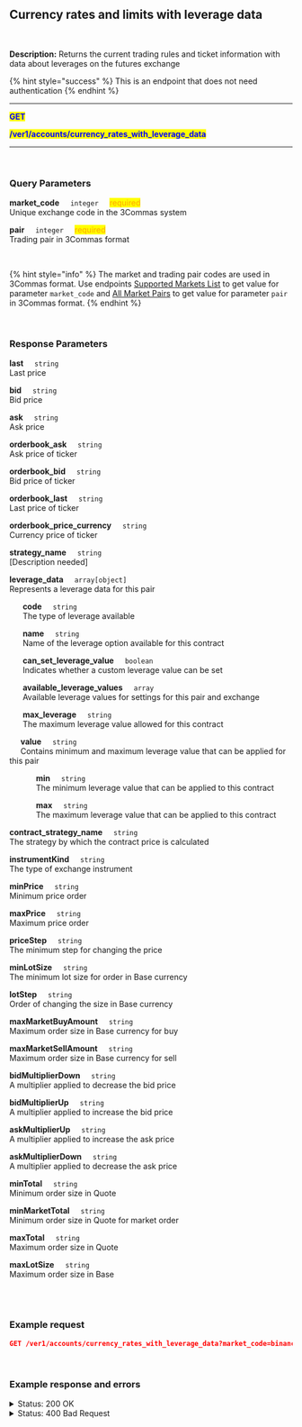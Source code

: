 ## Currency rates and limits with leverage data<br>
<br>

**Description:** Returns the current trading rules and ticket information with data about leverages on the futures exchange<br>

{% hint style="success" %}
This is an endpoint that does not need authentication
{% endhint %}
<br>

-------- 

<mark style="color:blue"> <strong>GET</strong>

<mark style="color:blue"><strong>/ver1/accounts/currency_rates_with_leverage_data</strong>

-------- 
<br>

### Query Parameters<br>
<p>
   <strong>market_code</strong>&nbsp;&nbsp;&nbsp;&nbsp;&nbsp;<code>integer</code>&nbsp;&nbsp;&nbsp;&nbsp;&nbsp;<mark style="color:orange">required</mark><br>
   Unique exchange code in the 3Commas system
</p>
<p>
   <strong>pair</strong>&nbsp;&nbsp;&nbsp;&nbsp;&nbsp;<code>integer</code>&nbsp;&nbsp;&nbsp;&nbsp;&nbsp;<mark style="color:orange">required</mark><br>
   Trading pair in 3Commas format
</p>
<br>

{% hint style="info" %}
The market and trading pair codes are used in 3Commas format. Use endpoints [Supported Markets List](/docs/Market%20data/Supported%20markets%20list.md) to get value for parameter <code>market_code</code> and [All Market Pairs](/docs/Market%20data/All%20market%20pairs.md) to get value for parameter <code>pair</code> in 3Commas format.
{% endhint %}

<br>

### Response Parameters<br>
<p>
   <strong>last</strong>&nbsp;&nbsp;&nbsp;&nbsp;&nbsp;<code>string</code><br>
   Last price
</p>
<p>
   <strong>bid</strong>&nbsp;&nbsp;&nbsp;&nbsp;&nbsp;<code>string</code><br>
   Bid price
</p>
<p>
   <strong>ask</strong>&nbsp;&nbsp;&nbsp;&nbsp;&nbsp;<code>string</code><br>
   Ask price
</p>
<p>
   <strong>orderbook_ask</strong>&nbsp;&nbsp;&nbsp;&nbsp;&nbsp;<code>string</code><br>
   Ask price of ticker
</p>
<p>
   <strong>orderbook_bid</strong>&nbsp;&nbsp;&nbsp;&nbsp;&nbsp;<code>string</code><br>
   Bid price of ticker
</p>
<p>
   <strong>orderbook_last</strong>&nbsp;&nbsp;&nbsp;&nbsp;&nbsp;<code>string</code><br>
   Last price of ticker
</p>
<p>
   <strong>orderbook_price_currency</strong>&nbsp;&nbsp;&nbsp;&nbsp;&nbsp;<code>string</code><br>
   Currency price of ticker
</p>
<p>
   <strong>strategy_name</strong>&nbsp;&nbsp;&nbsp;&nbsp;&nbsp;<code>string</code><br>
   [Description needed]
</p>
<p>
   <strong>leverage_data</strong>&nbsp;&nbsp;&nbsp;&nbsp;&nbsp;<code>array[object]</code><br>
   Represents a leverage data for this pair
</p>
<p>
   &nbsp;&nbsp;&nbsp;&nbsp;&nbsp;&nbsp;<strong>code</strong>&nbsp;&nbsp;&nbsp;&nbsp;&nbsp;<code>string</code><br>
   &nbsp;&nbsp;&nbsp;&nbsp;&nbsp;&nbsp;The type of leverage available
</p>
<p>
   &nbsp;&nbsp;&nbsp;&nbsp;&nbsp;&nbsp;<strong>name</strong>&nbsp;&nbsp;&nbsp;&nbsp;&nbsp;<code>string</code><br>
   &nbsp;&nbsp;&nbsp;&nbsp;&nbsp;&nbsp;Name of the leverage option available for this contract
</p>
<p>
   &nbsp;&nbsp;&nbsp;&nbsp;&nbsp;&nbsp;<strong>can_set_leverage_value</strong>&nbsp;&nbsp;&nbsp;&nbsp;&nbsp;<code>boolean</code><br>
   &nbsp;&nbsp;&nbsp;&nbsp;&nbsp;&nbsp;Indicates whether a custom leverage value can be set
</p>
<p>
   &nbsp;&nbsp;&nbsp;&nbsp;&nbsp;&nbsp;<strong>available_leverage_values</strong>&nbsp;&nbsp;&nbsp;&nbsp;&nbsp;<code>array</code><br>
   &nbsp;&nbsp;&nbsp;&nbsp;&nbsp;&nbsp;Available leverage values for settings for this pair and exchange
</p>
<p>
   &nbsp;&nbsp;&nbsp;&nbsp;&nbsp;&nbsp;<strong>max_leverage</strong>&nbsp;&nbsp;&nbsp;&nbsp;&nbsp;<code>string</code><br>
   &nbsp;&nbsp;&nbsp;&nbsp;&nbsp;&nbsp;The maximum leverage value allowed for this contract
</p>
<p>
   &nbsp;&nbsp;&nbsp;&nbsp;&nbsp;<strong>value</strong>&nbsp;&nbsp;&nbsp;&nbsp;&nbsp;<code>string</code><br>
   &nbsp;&nbsp;&nbsp;&nbsp;&nbsp;Contains minimum and maximum leverage value that can be applied for this pair
</p>
<p>
   &nbsp;&nbsp;&nbsp;&nbsp;&nbsp;&nbsp;&nbsp;&nbsp;&nbsp;&nbsp;&nbsp;&nbsp;<strong>min</strong>&nbsp;&nbsp;&nbsp;&nbsp;&nbsp;<code>string</code><br>
   &nbsp;&nbsp;&nbsp;&nbsp;&nbsp;&nbsp;&nbsp;&nbsp;&nbsp;&nbsp;&nbsp;&nbsp;The minimum leverage value that can be applied to this contract
</p>
<p>
   &nbsp;&nbsp;&nbsp;&nbsp;&nbsp;&nbsp;&nbsp;&nbsp;&nbsp;&nbsp;&nbsp;&nbsp;<strong>max</strong>&nbsp;&nbsp;&nbsp;&nbsp;&nbsp;<code>string</code><br>
   &nbsp;&nbsp;&nbsp;&nbsp;&nbsp;&nbsp;&nbsp;&nbsp;&nbsp;&nbsp;&nbsp;&nbsp;The maximum leverage value that can be applied to this contract
</p>
<p>
   <strong>contract_strategy_name</strong>&nbsp;&nbsp;&nbsp;&nbsp;&nbsp;<code>string</code><br>
   The strategy by which the contract price is calculated
</p>
<p>
   <strong>instrumentKind</strong>&nbsp;&nbsp;&nbsp;&nbsp;&nbsp;<code>string</code><br>
   The type of exchange instrument
</p>
<p>
   <strong>minPrice</strong>&nbsp;&nbsp;&nbsp;&nbsp;&nbsp;<code>string</code><br>
   Minimum price order
</p>
<p>
   <strong>maxPrice</strong>&nbsp;&nbsp;&nbsp;&nbsp;&nbsp;<code>string</code><br>
   Maximum price order
</p>
<p>
   <strong>priceStep</strong>&nbsp;&nbsp;&nbsp;&nbsp;&nbsp;<code>string</code><br>
   The minimum step for changing the price
</p>
<p>
   <strong>minLotSize</strong>&nbsp;&nbsp;&nbsp;&nbsp;&nbsp;<code>string</code><br>
   The minimum lot size for order in Base currency
</p>
<p>
   <strong>lotStep</strong>&nbsp;&nbsp;&nbsp;&nbsp;&nbsp;<code>string</code><br>
   Order of changing the size in Base currency
</p>
<p>
   <strong>maxMarketBuyAmount</strong>&nbsp;&nbsp;&nbsp;&nbsp;&nbsp;<code>string</code><br>
   Maximum order size in Base currency for buy
</p>
<p>
   <strong>maxMarketSellAmount</strong>&nbsp;&nbsp;&nbsp;&nbsp;&nbsp;<code>string</code><br>
   Maximum order size in Base currency for sell
</p>
<p>
   <strong>bidMultiplierDown</strong>&nbsp;&nbsp;&nbsp;&nbsp;&nbsp;<code>string</code><br>
   A multiplier applied to decrease the bid price
</p>
<p>
   <strong>bidMultiplierUp</strong>&nbsp;&nbsp;&nbsp;&nbsp;&nbsp;<code>string</code><br>
   A multiplier applied to increase the bid price
</p>
<p>
   <strong>askMultiplierUp</strong>&nbsp;&nbsp;&nbsp;&nbsp;&nbsp;<code>string</code><br>
   A multiplier applied to increase the ask price
</p>
<p>
   <strong>askMultiplierDown</strong>&nbsp;&nbsp;&nbsp;&nbsp;&nbsp;<code>string</code><br>
   A multiplier applied to decrease the ask price
</p>
<p>
   <strong>minTotal</strong>&nbsp;&nbsp;&nbsp;&nbsp;&nbsp;<code>string</code><br>
   Minimum order size in Quote
</p>
<p>
   <strong>minMarketTotal</strong>&nbsp;&nbsp;&nbsp;&nbsp;&nbsp;<code>string</code><br>
   Minimum order size in Quote for market order
</p>
<p>
   <strong>maxTotal</strong>&nbsp;&nbsp;&nbsp;&nbsp;&nbsp;<code>string</code><br>
   Maximum order size in Quote
</p>
<p>
   <strong>maxLotSize</strong>&nbsp;&nbsp;&nbsp;&nbsp;&nbsp;<code>string</code><br>
   Maximum order size in Base
</p>
<br>
<br>

### Example request<br>

```json
GET /ver1/accounts/currency_rates_with_leverage_data?market_code=binance_futures_eea&pair=BNFCR_1INCHUSDT
```
<br>

### Example response and errors<br>
<details>
<summary>Status: 200 OK</summary><br>

```JSON
{
  "last": "0.3039",
  "bid": "0.3039",
  "ask": "0.304",
  "orderbook_ask": "0.304",
  "orderbook_bid": "0.3039",
  "orderbook_last": "0.3039",
  "orderbook_price_currency": "BNFCR",
  "strategy_name": "orderbook_price",
  "contract_strategy_name": "orderbook_price",
  "leverage_data": [
    {
      "code": "cross",
      "name": "Cross",
      "can_set_leverage_value": true,
      "available_leverage_values": [
        
      ],
      "max_leverage": "25.0",
      "valid": {
        "min": 1,
        "max": "25.0"
      }
    }
  ],
  "instrumentKind": "linear_futures",
  "priceStep": "0.0001",
  "minLotSize": "1.0",
  "maxLotSize": "5000000.0",
  "lotStep": "1.0",
  "maxMarketBuyAmount": "500000.0",
  "maxMarketSellAmount": "500000.0",
  "minMarketBuyAmount": "1.0",
  "minMarketSellAmount": "1.0",
  "minTotal": "5.0",
  "bidMultiplierUp": "1.1",
  "askMultiplierDown": "0.9",
  "minPrice": "0.0613",
  "maxPrice": "100000.0"
}
```
</details>

<details><br>
<summary>Status: 400 Bad Request</summary><br>

```JSON
{
  "error": "Unknown pair"
}
```
</details>
